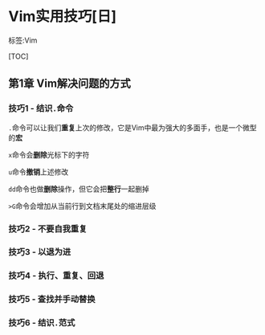 # Vim实用技巧[日]

标签:Vim

[TOC]

## 第1章 Vim解决问题的方式

### 技巧1 - 结识`.`命令

`.`命令可以让我们**重复**上次的修改，它是Vim中最为强大的多面手，也是一个微型的**宏**

`x`命令会**删除**光标下的字符

`u`命令**撤销**上述修改

`dd`命令也做**删除**操作，但它会把**整行**一起删掉

`>G`命令会增加从当前行到文档末尾处的缩进层级

### 技巧2 - 不要自我重复



### 技巧3 - 以退为进

### 技巧4 - 执行、重复、回退

### 技巧5 - 查找并手动替换

### 技巧6 - 结识`.`范式



